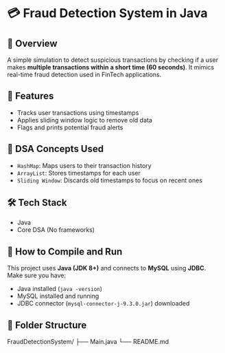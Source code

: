 # 💳 Fraud Detection System in Java

## 📌 Overview
A simple simulation to detect suspicious transactions by checking if a user makes **multiple transactions within a short time (60 seconds)**. It mimics real-time fraud detection used in FinTech applications.

## 🚀 Features
- Tracks user transactions using timestamps
- Applies sliding window logic to remove old data
- Flags and prints potential fraud alerts

## 🧠 DSA Concepts Used
- `HashMap`: Maps users to their transaction history
- `ArrayList`: Stores timestamps for each user
- `Sliding Window`: Discards old timestamps to focus on recent ones

## 🛠️ Tech Stack
- Java
- Core DSA (No frameworks)

## 🚀 How to Compile and Run

This project uses **Java (JDK 8+)** and connects to **MySQL** using **JDBC**.  
Make sure you have:
- Java installed (`java -version`)
- MySQL installed and running
- JDBC connector (`mysql-connector-j-9.3.0.jar`) downloaded

## 📂 Folder Structure
FraudDetectionSystem/
├── Main.java
└── README.md

